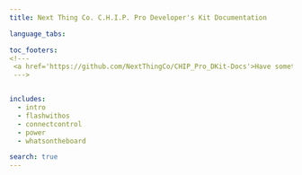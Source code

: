```yaml
---
title: Next Thing Co. C.H.I.P. Pro Developer's Kit Documentation 

language_tabs:

toc_footers:
<!--- 
 <a href='https://github.com/NextThingCo/CHIP_Pro_DKit-Docs'>Have something to add or change?<br>Visit our GitHub!</a> 
 --->


includes:
  - intro
  - flashwithos
  - connectcontrol
  - power
  - whatsontheboard

search: true
---
```

